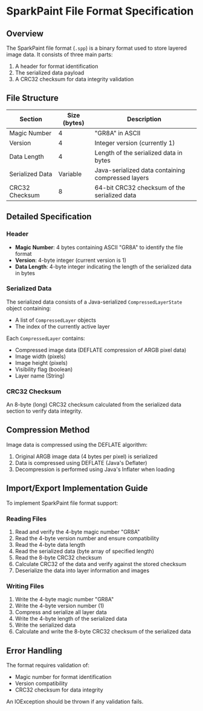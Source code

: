 # SparkPaint File Format Specification

## Overview

The SparkPaint file format (`.spp`) is a binary format used to store layered image data. It consists of three main parts:
1. A header for format identification
2. The serialized data payload
3. A CRC32 checksum for data integrity validation

## File Structure

| Section | Size (bytes) | Description |
|---------|--------------|-------------|
| Magic Number | 4 | "GR8A" in ASCII |
| Version | 4 | Integer version (currently 1) |
| Data Length | 4 | Length of the serialized data in bytes |
| Serialized Data | Variable | Java-serialized data containing compressed layers |
| CRC32 Checksum | 8 | 64-bit CRC32 checksum of the serialized data |

## Detailed Specification

### Header
- **Magic Number**: 4 bytes containing ASCII "GR8A" to identify the file format
- **Version**: 4-byte integer (current version is 1)
- **Data Length**: 4-byte integer indicating the length of the serialized data in bytes

### Serialized Data
The serialized data consists of a Java-serialized `CompressedLayerState` object containing:
- A list of `CompressedLayer` objects
- The index of the currently active layer

Each `CompressedLayer` contains:
- Compressed image data (DEFLATE compression of ARGB pixel data)
- Image width (pixels)
- Image height (pixels)
- Visibility flag (boolean)
- Layer name (String)

### CRC32 Checksum
An 8-byte (long) CRC32 checksum calculated from the serialized data section to verify data integrity.

## Compression Method

Image data is compressed using the DEFLATE algorithm:
1. Original ARGB image data (4 bytes per pixel) is serialized
2. Data is compressed using DEFLATE (Java's Deflater)
3. Decompression is performed using Java's Inflater when loading

## Import/Export Implementation Guide

To implement SparkPaint file format support:

### Reading Files
1. Read and verify the 4-byte magic number "GR8A"
2. Read the 4-byte version number and ensure compatibility
3. Read the 4-byte data length
4. Read the serialized data (byte array of specified length)
5. Read the 8-byte CRC32 checksum
6. Calculate CRC32 of the data and verify against the stored checksum
7. Deserialize the data into layer information and images

### Writing Files
1. Write the 4-byte magic number "GR8A"
2. Write the 4-byte version number (1)
3. Compress and serialize all layer data
4. Write the 4-byte length of the serialized data
5. Write the serialized data
6. Calculate and write the 8-byte CRC32 checksum of the serialized data

## Error Handling

The format requires validation of:
- Magic number for format identification
- Version compatibility
- CRC32 checksum for data integrity

An IOException should be thrown if any validation fails.